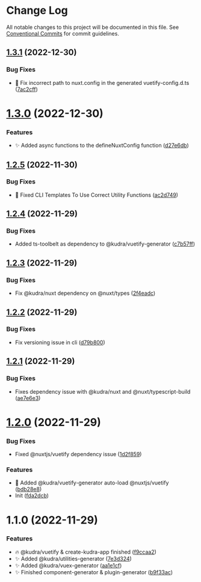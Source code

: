 # Change Log

All notable changes to this project will be documented in this file.
See [Conventional Commits](https://conventionalcommits.org) for commit guidelines.

## [1.3.1](https://github.com/KudraJs/framework/compare/v1.3.0...v1.3.1) (2022-12-30)

### Bug Fixes

- :bug: Fix incorrect path to nuxt.config in the generated vuetify-config.d.ts ([7ac2cff](https://github.com/KudraJs/framework/commit/7ac2cff3095488d13aedae0abf3ee868112f6a35))

# [1.3.0](https://github.com/KudraJs/framework/compare/v1.2.5...v1.3.0) (2022-12-30)

### Features

- :sparkles: Added async functions to the defineNuxtConfig function ([d27e6db](https://github.com/KudraJs/framework/commit/d27e6db17eec5c43ac9c19de8dfe7d03e425d297))

## [1.2.5](https://github.com/KudraJs/framework/compare/v1.2.4...v1.2.5) (2022-11-30)

### Bug Fixes

- :hammer: Fixed CLI Templates To Use Correct Utility Functions ([ac2d749](https://github.com/KudraJs/framework/commit/ac2d749af7f4a85098a6d3dbd0316b20b9044f1c))

## [1.2.4](https://github.com/KudraJs/framework/compare/v1.2.3...v1.2.4) (2022-11-29)

### Bug Fixes

- Added ts-toolbelt as dependency to @kudra/vuetify-generator ([c7b57ff](https://github.com/KudraJs/framework/commit/c7b57fff748def70e711ce039eca84ad81d9c50b))

## [1.2.3](https://github.com/KudraJs/framework/compare/v1.2.2...v1.2.3) (2022-11-29)

### Bug Fixes

- Fix @kudra/nuxt dependency on @nuxt/types ([2f4eadc](https://github.com/KudraJs/framework/commit/2f4eadc668a7a6c4d40e9ff5567ca24c1dec9219))

## [1.2.2](https://github.com/KudraJs/framework/compare/v1.2.1...v1.2.2) (2022-11-29)

### Bug Fixes

- Fix versioning issue in cli ([d79b800](https://github.com/KudraJs/framework/commit/d79b800a79ae5244b6828ef48646fc7dc29045bc))

## [1.2.1](https://github.com/KudraJs/framework/compare/v1.2.0...v1.2.1) (2022-11-29)

### Bug Fixes

- Fixes dependency issue with @kudra/nuxt and @nuxt/typescript-build ([ae7e6e3](https://github.com/KudraJs/framework/commit/ae7e6e36cc06801ce7f286c013f9dff602117e9e))

# [1.2.0](https://github.com/KudraJs/framework/compare/v1.1.0...v1.2.0) (2022-11-29)

### Bug Fixes

- Fixed @nuxtjs/vuetify dependency issue ([1d2f859](https://github.com/KudraJs/framework/commit/1d2f8596fdd637b7e5c3af71cf477356949b2a63))

### Features

- :hammer: Added @kudra/vuetify-generator auto-load @nuxtjs/vuetify ([bdb28e8](https://github.com/KudraJs/framework/commit/bdb28e80eca73e838bf2b6c8ddf3adc45e2d77ae))
- Init ([fda2dcb](https://github.com/KudraJs/framework/commit/fda2dcb751bdf228747627913dd69ef15a11bd04))

# 1.1.0 (2022-11-29)

### Features

- :fire: @kudra/vuetify & create-kudra-app finished ([f9ccaa2](https://github.com/KudraJs/framework/commit/f9ccaa210d2c11152bc4fad25b543d570cac4f0c))
- :sparkles: Added @kudra/utilities-generator ([7e3d324](https://github.com/KudraJs/framework/commit/7e3d32444f0951a6d6867038a05b72b969ca1e32))
- :sparkles: Added @kudra/vuex-generator ([aa1e1cf](https://github.com/KudraJs/framework/commit/aa1e1cf4d5a66110a67aa618416aa9d16522b6d6))
- :sparkles: Finished component-generator & plugin-generator ([b9f33ac](https://github.com/KudraJs/framework/commit/b9f33ac92b9000f31168007c9923b5e9b247bdc8))
